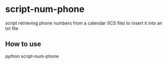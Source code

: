 # script-num-phone
script retrieving phone numbers from a calendar (ICS file) to insert it into an txt file

## How to use
python script-num-phone
